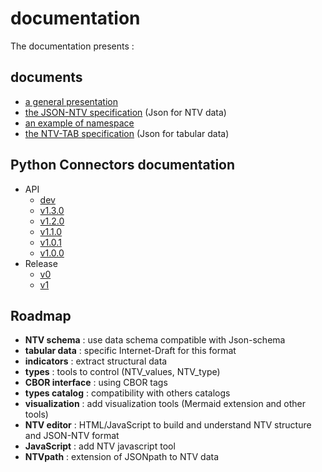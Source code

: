 # documentation

The documentation presents :

## documents

- [a general presentation](https://github.com/loco-philippe/NTV/blob/main/documentation/NTV_presentation.pdf)
- [the JSON-NTV specification](https://loco-philippe.github.io/ES/JSON%20semantic%20format%20(JSON-NTV).htm) (Json for NTV data)
- [an example of namespace](https://github.com/loco-philippe/NTV/blob/main/documentation/JSON-NTV-namespace-fr.pdf)
- [the NTV-TAB specification](https://loco-philippe.github.io/ES/NTV%20tabular%20format%20(NTV-TAB).htm) (Json for tabular data)

## Python Connectors documentation

- API
  - [dev](https://loco-philippe.github.io/NTV/json_ntv.html)
  - [v1.3.0](https://loco-philippe.github.io/NTV/v1.3.0/json_ntv.html)
  - [v1.2.0](https://loco-philippe.github.io/NTV/v1.2.0/json_ntv.html)
  - [v1.1.0](https://loco-philippe.github.io/NTV/v1.1.0/json_ntv.html)
  - [v1.0.1](https://loco-philippe.github.io/NTV/v1.0.1/json_ntv.html)
  - [v1.0.0](https://loco-philippe.github.io/NTV/v1.0.0/json_ntv.html)
- Release
  - [v0](https://github.com/loco-philippe/NTV/blob/main/documentation/release/0.x.rst)
  - [v1](https://github.com/loco-philippe/NTV/blob/main/documentation/release/1.x.rst)

## Roadmap

- **NTV schema** : use data schema compatible with Json-schema
- **tabular data** : specific Internet-Draft for this format
- **indicators** : extract structural data
- **types** : tools to control (NTV_values, NTV_type)
- **CBOR interface** : using CBOR tags
- **types catalog** : compatibility with others catalogs
- **visualization** : add visualization tools (Mermaid extension and other tools)
- **NTV editor** : HTML/JavaScript to build and understand NTV structure and JSON-NTV format
- **JavaScript** : add NTV javascript tool
- **NTVpath** : extension of JSONpath to NTV data
